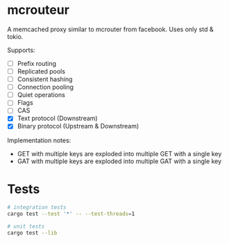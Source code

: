 # mcrouteur

A memcached proxy similar to mcrouter from facebook. Uses only std & tokio.

Supports:

- [ ] Prefix routing
- [ ] Replicated pools
- [ ] Consistent hashing
- [ ] Connection pooling
- [ ] Quiet operations
- [ ] Flags
- [ ] CAS
- [x] Text protocol (Downstream)
- [x] Binary protocol (Upstream & Downstream)

Implementation notes:

- GET with multiple keys are exploded into multiple GET with a single key
- GAT with multiple keys are exploded into multiple GAT with a single key

# Tests

```sh
# integration tests
cargo test --test '*' -- --test-threads=1

# unit tests
cargo test --lib
```
